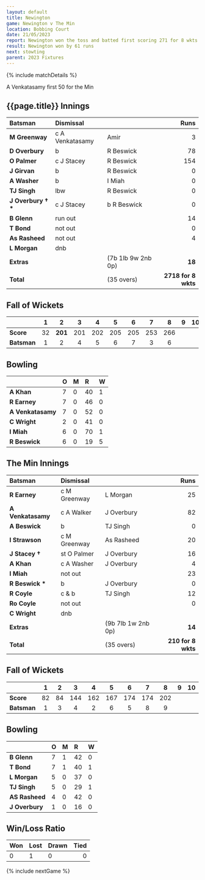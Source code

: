 ```yaml
---
layout: default
title: Newington
game: Newington v The Min
location: Bobbing Court
date: 21/05/2023
report: Newington won the toss and batted first scoring 271 for 8 wkts in 35 overs. The Min replied with 210 for 8 wkts
result: Newington won by 61 runs
next: stowting
parent: 2023 Fixtures
---
```


{% include matchDetails %}

A Venkatasamy first 50 for the Min


## {{page.title}} Innings

| Batsman | Dismissal | | Runs |
|:---|:---|---|---:|
| **M Greenway** | c A Venkatasamy | Amir | 3 |
| **D Overbury** | b | R Beswick | 78 |
| **O Palmer** | c J Stacey | R Beswick | 154 |
| **J Girvan** | b | R Beswick | 0 |
| **A Washer** | b | I Miah | 0 |
| **TJ Singh** | lbw | R Beswick | 0 |
| **J Overbury &#8224; &#42;** | c J Stacey | b R Beswick | 0 |
| **B Glenn** | run out |  | 14 |
| **T Bond** | not out |  | 0 |
| **As Rasheed** | not out |  | 4 |
| **L Morgan** | dnb | |  |
| **Extras** | | (7b 1lb 9w 2nb 0p) | **18** |
| **Total** | | (35 overs) | **2718 for 8 wkts** |

## Fall of Wickets

| | 1 | 2 | 3 | 4 | 5 | 6 | 7 | 8 | 9 | 10 |
|---|:---:|:---:|:---:|:---:|:---:|:---:|:---:|:---:|:---:|:---:|
| **Score** | 32 | **201** | 201 | 202 | 205 | 205 | 253 | 266 |  |  | 
| **Batsman** | 1 | 2 | 4 | 5 | 6 | 7 | 3 | 6 |  |  | 

## Bowling

| | O | M | R | W |
|---|:---|:---|:---|:---|
| **A Khan** | 7 | 0 | 40 | 1 |
| **R Earney** | 7 | 0 | 46 | 0 |
| **A Venkatasamy** | 7 | 0 | 52 | 0 |
| **C Wright** | 2 | 0 | 41 | 0 |
| **I Miah** | 6 | 0 | 70 | 1 |
| **R Beswick** | 6 | 0 | 19 | 5 |

## The Min Innings

| Batsman | Dismissal | | Runs |
|:---|:---|---|---:|
| **R Earney** | c M Greenway | L Morgan | 25 |
| **A Venkatasamy** | c A Walker | J Overbury | 82 |
| **A Beswick** | b | TJ Singh | 0 |
| **I Strawson** | c M Greenway | As Rasheed | 20 |
| **J Stacey &#8224;** | st O Palmer | J Overbury | 16 |
| **A Khan** | c A Washer | J Overbury | 4 |
| **I Miah** | not out |  | 23 |
| **R Beswick &#42;** | b | J Overbury | 0 |
| **R Coyle** | c & b | TJ Singh | 12 |
| **Ro Coyle** | not out |  | 0 |
| **C Wright** | dnb |  |  |
| **Extras** | | (9b 7lb 1w 2nb 0p) | **14** |
| **Total** | | (35 overs) | **210 for 8 wkts** |

## Fall of Wickets

| | 1 | 2 | 3 | 4 | 5 | 6 | 7 | 8 | 9 | 10 |
|---|:---:|:---:|:---:|:---:|:---:|:---:|:---:|:---:|:---:|:---:|
| **Score** | 82 | 84 | 144 | 162 | 167 | 174 | 174 | 202 |  |  |
| **Batsman** | 1 | 3 | 4 | 2 | 6 | 5 | 8 | 9 |  |  | 

## Bowling

| | O | M | R | W |
|---|:---|:---|:---|:---|
| **B Glenn** | 7 | 1 | 42 | 0 |
| **T Bond** | 7 | 1 | 40 | 1 |
| **L Morgan** | 5 | 0 | 37 | 0 |
| **TJ Singh** | 5 | 0 | 29 | 1 |
| **AS Rasheed** | 4 | 0 | 42 | 0 |
| **J Overbury** | 1 | 0 | 16 | 0 |


## Win/Loss Ratio

| Won | Lost | Drawn | Tied |
|:---|:---|:---|---:|
| 0 | 1 | 0 | 0 |

{% include nextGame %}